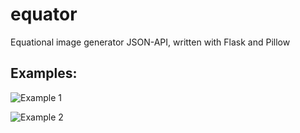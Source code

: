 # equator
Equational image generator JSON-API, written with Flask and Pillow 

## Examples:
![](https://image.ibb.co/iLuKaw/download.jpg "Example 1")


![](https://image.ibb.co/cbHi2b/download_1.jpg "Example 2")
